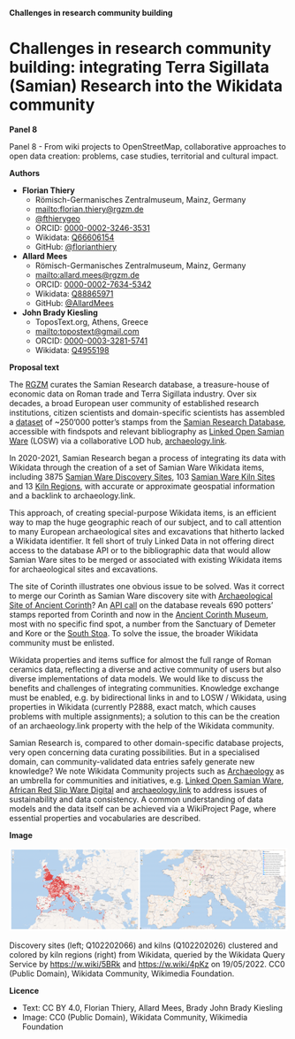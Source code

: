 **Challenges in research community building**

# Challenges in research community building: integrating Terra Sigillata (Samian) Research into the Wikidata community

**Panel 8**

Panel 8 - From wiki projects to OpenStreetMap, collaborative approaches to open data creation: problems, case studies, territorial and cultural impact.

**Authors**

-   **Florian Thiery**
    -   Römisch-Germanisches Zentralmuseum, Mainz, Germany
    -   <mailto:florian.thiery@rgzm.de>
    -   [@fthierygeo](https://twitter.com/fthierygeo)
    -   ORCID: [0000-0002-3246-3531](https://orcid.org/0000-0002-3246-3531)
    -   Wikidata: [Q66606154](http://www.wikidata.org/entity/Q66606154)
    -   GitHub: [@florianthiery](http://github.com/florianthiery)
-   **Allard Mees**
    -   Römisch-Germanisches Zentralmuseum, Mainz, Germany
    -   <mailto:allard.mees@rgzm.de>
    -   ORCID: [0000-0002-7634-5342](https://orcid.org/0000-0002-7634-5342)
    -   Wikidata: [Q88865971](http://www.wikidata.org/entity/Q88865971)
    -   GitHub: [@AllardMees](http://github.com/AllardMees)
-   **John Brady Kiesling**
    -   ToposText.org, Athens, Greece
    -   <mailto:topostext@gmail.com>
    -   ORCID: [0000-0003-3281-5741](https://orcid.org/0000-0003-3281-5741)
    -   Wikidata: [Q4955198](http://www.wikidata.org/entity/Q4955198)

**Proposal text**

The [RGZM](http://www.wikidata.org/entity/Q878029) curates the Samian Research database, a treasure-house of economic data on Roman trade and Terra Sigillata industry. Over six decades, a broad European user community of established research institutions, citizen scientists and domain-specific scientists has assembled a [dataset](https://doi.org/10.5281/zenodo.4305708) of ~250’000 potter’s stamps from the [Samian Research Database](https://www.rgzm.de/samian), accessible with findspots and relevant bibliography as [Linked Open Samian Ware](https://rgzm.github.io/samian-lod/) (LOSW) via a collaborative LOD hub, [archaeology.link](https://archaeology.link).

In 2020-2021, Samian Research began a process of integrating its data with Wikidata through the creation of a set of Samian Ware Wikidata items, including 3875 [Samian Ware Discovery Sites](https://w.wiki/5BRk), 103 [Samian Ware Kiln Sites](https://w.wiki/4pKz) and 13 [Kiln Regions](https://w.wiki/4pL4), with accurate or approximate geospatial information and a backlink to archaeology.link.

This approach, of creating special-purpose Wikidata items, is an efficient way to map the huge geographic reach of our subject, and to call attention to many European archaeological sites and excavations that hitherto lacked a Wikidata identifier. It fell short of truly Linked Data in not offering direct access to the database API or to the bibliographic data that would allow Samian Ware sites to be merged or associated with existing Wikidata items for archaeological sites and excavations.

The site of Corinth illustrates one obvious issue to be solved. Was it correct to merge our Corinth as Samian Ware discovery site with [Archaeological Site of Ancient Corinth](http://www.wikidata.org/entity/Q60790987)? An [API call](https://www.rgzm.de/rest/samianresearch/stamprecords?site=Corinth) on the database reveals 690 potters’ stamps reported from Corinth and now in the [Ancient Corinth Museum](http://www.wikidata.org/entity/Q4785384), most with no specific find spot, a number from the Sanctuary of Demeter and Kore or the [South Stoa](http://www.wikidata.org/entity/Q23894509). To solve the issue, the broader Wikidata community must be enlisted.

Wikidata properties and items suffice for almost the full range of Roman ceramics data, reflecting a diverse and active community of users but also diverse implementations of data models. We would like to discuss the benefits and challenges of integrating communities. Knowledge exchange must be enabled, e.g. by bidirectional links in and to LOSW / Wikidata, using properties in Wikidata (currently P2888, exact match, which causes problems with multiple assignments); a solution to this can be the creation of an archaeology.link property with the help of the Wikidata community.

Samian Research is, compared to other domain-specific database projects, very open concerning data curating possibilities. But in a specialised domain, can community-validated data entries safely generate new knowledge? We note Wikidata Community projects such as [Archaeology](https://www.wikidata.org/wiki/Wikidata:WikiProject_Archaeology) as an umbrella for communities and initiatives, e.g. [Linked Open Samian Ware](https://www.wikidata.org/wiki/Wikidata:WikiProject_Linked_Open_Samian_Ware), [African Red Slip Ware Digital](https://www.wikidata.org/wiki/Wikidata:WikiProject_African_Red_Slip_Ware_Digital) and [archaeology.link](https://www.wikidata.org/wiki/Wikidata:WikiProject_ArchaeologyLink) to address issues of sustainability and data consistency. A common understanding of data models and the data itself can be achieved via a WikiProject Page, where essential properties and vocabularies are described.

**Image**

![Discovery sites (left; Q102202066) and kilns (Q102202026) clustered and colored by kiln regions (right) from Wikidata, queried by the Wikidata Query Service on 19/05/2022](thiery-mees-kiesling.png)

Discovery sites (left; Q102202066) and kilns (Q102202026) clustered and colored by kiln regions (right) from Wikidata, queried by the Wikidata Query Service by <https://w.wiki/5BRk> and <https://w.wiki/4pKz> on 19/05/2022. CC0 (Public Domain), Wikidata Community, Wikimedia Foundation.

**Licence**

-   Text: CC BY 4.0, Florian Thiery, Allard Mees, Brady John Brady Kiesling
-   Image: CC0 (Public Domain), Wikidata Community, Wikimedia Foundation
